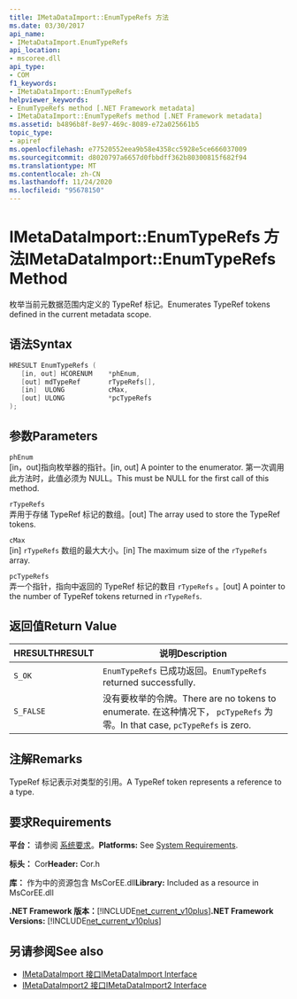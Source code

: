```yaml
---
title: IMetaDataImport::EnumTypeRefs 方法
ms.date: 03/30/2017
api_name:
- IMetaDataImport.EnumTypeRefs
api_location:
- mscoree.dll
api_type:
- COM
f1_keywords:
- IMetaDataImport::EnumTypeRefs
helpviewer_keywords:
- EnumTypeRefs method [.NET Framework metadata]
- IMetaDataImport::EnumTypeRefs method [.NET Framework metadata]
ms.assetid: b4896b8f-8e97-469c-8089-e72a025661b5
topic_type:
- apiref
ms.openlocfilehash: e77520552eea9b58e4358cc5928e5ce666037009
ms.sourcegitcommit: d8020797a6657d0fbbdff362b80300815f682f94
ms.translationtype: MT
ms.contentlocale: zh-CN
ms.lasthandoff: 11/24/2020
ms.locfileid: "95678150"
---
```

# <a name="imetadataimportenumtyperefs-method"></a><span data-ttu-id="60445-102">IMetaDataImport::EnumTypeRefs 方法</span><span class="sxs-lookup"><span data-stu-id="60445-102">IMetaDataImport::EnumTypeRefs Method</span></span>

<span data-ttu-id="60445-103">枚举当前元数据范围内定义的 TypeRef 标记。</span><span class="sxs-lookup"><span data-stu-id="60445-103">Enumerates TypeRef tokens defined in the current metadata scope.</span></span>  
  
## <a name="syntax"></a><span data-ttu-id="60445-104">语法</span><span class="sxs-lookup"><span data-stu-id="60445-104">Syntax</span></span>  
  
```cpp  
HRESULT EnumTypeRefs (  
   [in, out] HCORENUM    *phEnum,
   [out] mdTypeRef       rTypeRefs[],  
   [in]  ULONG           cMax,
   [out] ULONG           *pcTypeRefs  
);  
```  
  
## <a name="parameters"></a><span data-ttu-id="60445-105">参数</span><span class="sxs-lookup"><span data-stu-id="60445-105">Parameters</span></span>  

 `phEnum`  
 <span data-ttu-id="60445-106">[in，out]指向枚举器的指针。</span><span class="sxs-lookup"><span data-stu-id="60445-106">[in, out] A pointer to the enumerator.</span></span> <span data-ttu-id="60445-107">第一次调用此方法时，此值必须为 NULL。</span><span class="sxs-lookup"><span data-stu-id="60445-107">This must be NULL for the first call of this method.</span></span>  
  
 `rTypeRefs`  
 <span data-ttu-id="60445-108">弄用于存储 TypeRef 标记的数组。</span><span class="sxs-lookup"><span data-stu-id="60445-108">[out] The array used to store the TypeRef tokens.</span></span>  
  
 `cMax`  
 <span data-ttu-id="60445-109">[in] `rTypeRefs` 数组的最大大小。</span><span class="sxs-lookup"><span data-stu-id="60445-109">[in] The maximum size of the `rTypeRefs` array.</span></span>  
  
 `pcTypeRefs`  
 <span data-ttu-id="60445-110">弄一个指针，指向中返回的 TypeRef 标记的数目 `rTypeRefs` 。</span><span class="sxs-lookup"><span data-stu-id="60445-110">[out] A pointer to the number of TypeRef tokens returned in `rTypeRefs`.</span></span>  
  
## <a name="return-value"></a><span data-ttu-id="60445-111">返回值</span><span class="sxs-lookup"><span data-stu-id="60445-111">Return Value</span></span>  
  
|<span data-ttu-id="60445-112">HRESULT</span><span class="sxs-lookup"><span data-stu-id="60445-112">HRESULT</span></span>|<span data-ttu-id="60445-113">说明</span><span class="sxs-lookup"><span data-stu-id="60445-113">Description</span></span>|  
|-------------|-----------------|  
|`S_OK`|<span data-ttu-id="60445-114">`EnumTypeRefs` 已成功返回。</span><span class="sxs-lookup"><span data-stu-id="60445-114">`EnumTypeRefs` returned successfully.</span></span>|  
|`S_FALSE`|<span data-ttu-id="60445-115">没有要枚举的令牌。</span><span class="sxs-lookup"><span data-stu-id="60445-115">There are no tokens to enumerate.</span></span> <span data-ttu-id="60445-116">在这种情况下， `pcTypeRefs` 为零。</span><span class="sxs-lookup"><span data-stu-id="60445-116">In that case, `pcTypeRefs` is zero.</span></span>|  
  
## <a name="remarks"></a><span data-ttu-id="60445-117">注解</span><span class="sxs-lookup"><span data-stu-id="60445-117">Remarks</span></span>  

 <span data-ttu-id="60445-118">TypeRef 标记表示对类型的引用。</span><span class="sxs-lookup"><span data-stu-id="60445-118">A TypeRef token represents a reference to a type.</span></span>  
  
## <a name="requirements"></a><span data-ttu-id="60445-119">要求</span><span class="sxs-lookup"><span data-stu-id="60445-119">Requirements</span></span>  

 <span data-ttu-id="60445-120">**平台：** 请参阅 [系统要求](../../get-started/system-requirements.md)。</span><span class="sxs-lookup"><span data-stu-id="60445-120">**Platforms:** See [System Requirements](../../get-started/system-requirements.md).</span></span>  
  
 <span data-ttu-id="60445-121">**标头：** Cor</span><span class="sxs-lookup"><span data-stu-id="60445-121">**Header:** Cor.h</span></span>  
  
 <span data-ttu-id="60445-122">**库：** 作为中的资源包含 MsCorEE.dll</span><span class="sxs-lookup"><span data-stu-id="60445-122">**Library:** Included as a resource in MsCorEE.dll</span></span>  
  
 <span data-ttu-id="60445-123">**.NET Framework 版本：**[!INCLUDE[net_current_v10plus](../../../../includes/net-current-v10plus-md.md)]</span><span class="sxs-lookup"><span data-stu-id="60445-123">**.NET Framework Versions:** [!INCLUDE[net_current_v10plus](../../../../includes/net-current-v10plus-md.md)]</span></span>  
  
## <a name="see-also"></a><span data-ttu-id="60445-124">另请参阅</span><span class="sxs-lookup"><span data-stu-id="60445-124">See also</span></span>

- [<span data-ttu-id="60445-125">IMetaDataImport 接口</span><span class="sxs-lookup"><span data-stu-id="60445-125">IMetaDataImport Interface</span></span>](imetadataimport-interface.md)
- [<span data-ttu-id="60445-126">IMetaDataImport2 接口</span><span class="sxs-lookup"><span data-stu-id="60445-126">IMetaDataImport2 Interface</span></span>](imetadataimport2-interface.md)
